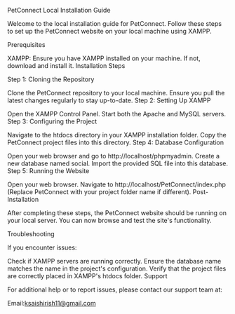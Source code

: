 PetConnect Local Installation Guide

Welcome to the local installation guide for PetConnect. Follow these steps to set up the PetConnect website on your local machine using XAMPP.

Prerequisites

XAMPP: Ensure you have XAMPP installed on your machine. If not, download and install it.
Installation Steps

Step 1: Cloning the Repository

Clone the PetConnect repository to your local machine.
Ensure you pull the latest changes regularly to stay up-to-date.
Step 2: Setting Up XAMPP

Open the XAMPP Control Panel.
Start both the Apache and MySQL servers.
Step 3: Configuring the Project

Navigate to the htdocs directory in your XAMPP installation folder.
Copy the PetConnect project files into this directory.
Step 4: Database Configuration

Open your web browser and go to http://localhost/phpmyadmin.
Create a new database named social.
Import the provided SQL file into this database.
Step 5: Running the Website

Open your web browser.
Navigate to http://localhost/PetConnect/index.php (Replace PetConnect with your project folder name if different).
Post-Installation

After completing these steps, the PetConnect website should be running on your local server. You can now browse and test the site's functionality.

Troubleshooting

If you encounter issues:

Check if XAMPP servers are running correctly.
Ensure the database name matches the name in the project's configuration.
Verify that the project files are correctly placed in XAMPP's htdocs folder.
Support

For additional help or to report issues, please contact our support team at:

Email:ksaishirish11@gmail.com
